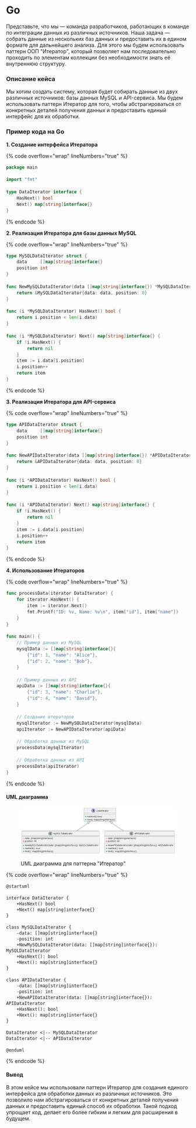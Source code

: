 # Go

Представьте, что мы — команда разработчиков, работающих в команде по интеграции данных из различных источников. Наша задача — собрать данные из нескольких баз данных и предоставить их в едином формате для дальнейшего анализа. Для этого мы будем использовать паттерн ООП "Итератор", который позволяет нам последовательно проходить по элементам коллекции без необходимости знать её внутреннюю структуру.

### Описание кейса

Мы хотим создать систему, которая будет собирать данные из двух различных источников: базы данных MySQL и API-сервиса. Мы будем использовать паттерн Итератор для того, чтобы абстрагироваться от конкретных деталей получения данных и предоставить единый интерфейс для их обработки.

### Пример кода на Go

**1. Создание интерфейса Итератора**

{% code overflow="wrap" lineNumbers="true" %}
```go
package main

import "fmt"

type DataIterator interface {
    HasNext() bool
    Next() map[string]interface{}
}
```
{% endcode %}

**2. Реализация Итератора для базы данных MySQL**

{% code overflow="wrap" lineNumbers="true" %}
```go
type MySQLDataIterator struct {
    data     []map[string]interface{}
    position int
}

func NewMySQLDataIterator(data []map[string]interface{}) *MySQLDataIterator {
    return &MySQLDataIterator{data: data, position: 0}
}

func (i *MySQLDataIterator) HasNext() bool {
    return i.position < len(i.data)
}

func (i *MySQLDataIterator) Next() map[string]interface{} {
    if !i.HasNext() {
        return nil
    }
    item := i.data[i.position]
    i.position++
    return item
}
```
{% endcode %}

**3. Реализация Итератора для API-сервиса**

{% code overflow="wrap" lineNumbers="true" %}
```go
type APIDataIterator struct {
    data     []map[string]interface{}
    position int
}

func NewAPIDataIterator(data []map[string]interface{}) *APIDataIterator {
    return &APIDataIterator{data: data, position: 0}
}

func (i *APIDataIterator) HasNext() bool {
    return i.position < len(i.data)
}

func (i *APIDataIterator) Next() map[string]interface{} {
    if !i.HasNext() {
        return nil
    }
    item := i.data[i.position]
    i.position++
    return item
}
```
{% endcode %}

**4. Использование Итераторов**

{% code overflow="wrap" lineNumbers="true" %}
```go
func processData(iterator DataIterator) {
    for iterator.HasNext() {
        item := iterator.Next()
        fmt.Printf("ID: %v, Name: %v\n", item["id"], item["name"])
    }
}

func main() {
    // Пример данных из MySQL
    mysqlData := []map[string]interface{}{
        {"id": 1, "name": "Alice"},
        {"id": 2, "name": "Bob"},
    }

    // Пример данных из API
    apiData := []map[string]interface{}{
        {"id": 3, "name": "Charlie"},
        {"id": 4, "name": "David"},
    }

    // Создание итераторов
    mysqlIterator := NewMySQLDataIterator(mysqlData)
    apiIterator := NewAPIDataIterator(apiData)

    // Обработка данных из MySQL
    processData(mysqlIterator)

    // Обработка данных из API
    processData(apiIterator)
}
```
{% endcode %}

#### UML диаграмма

<figure><img src="../../../../../.gitbook/assets/image (4).png" alt=""><figcaption><p>UML диаграмма для паттерна "Итератор"</p></figcaption></figure>

{% code overflow="wrap" lineNumbers="true" %}
```plantuml
@startuml

interface DataIterator {
    +HasNext() bool
    +Next() map[string]interface{}
}

class MySQLDataIterator {
    -data: []map[string]interface{}
    -position: int
    +NewMySQLDataIterator(data: []map[string]interface{}): MySQLDataIterator
    +HasNext(): bool
    +Next(): map[string]interface{}
}

class APIDataIterator {
    -data: []map[string]interface{}
    -position: int
    +NewAPIDataIterator(data: []map[string]interface{}): APIDataIterator
    +HasNext(): bool
    +Next(): map[string]interface{}
}

DataIterator <|-- MySQLDataIterator
DataIterator <|-- APIDataIterator

@enduml
```
{% endcode %}

#### Вывод

В этом кейсе мы использовали паттерн Итератор для создания единого интерфейса для обработки данных из различных источников. Это позволило нам абстрагироваться от конкретных деталей получения данных и предоставить единый способ их обработки. Такой подход упрощает код, делает его более гибким и легким для расширения в будущем.
